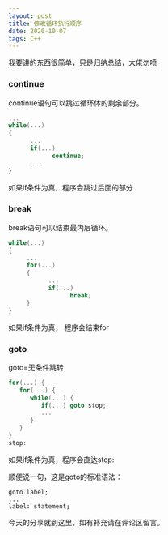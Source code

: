 ```yaml
---
layout: post
title: 修改循环执行顺序
date: 2020-10-07
tags: C++
---
```

我要讲的东西很简单，只是归纳总结，大佬勿喷

### continue

continue语句可以跳过循环体的剩余部分。
```c++
...
while(...)
{
      ...
      if(...)
            continue;
      ...
}
```
如果if条件为真，程序会跳过后面的部分

### break

break语句可以结束最内层循环。
 ```c++
while(...)
{
      ...
      for(...)
      {
            ...
            if(...)
                  break;
      }
}
```
如果if条件为真， 程序会结束for

### goto
goto=无条件跳转

```c++
for(...) {
   for(...) {
      while(...) {
         if(...) goto stop;
         ...
      }
   }
}
stop:
```

如果if条件为真，程序会直达stop:

顺便说一句，这是goto的标准语法：

```
goto label;
...
label: statement;
```

今天的分享就到这里，如有补充请在评论区留言。